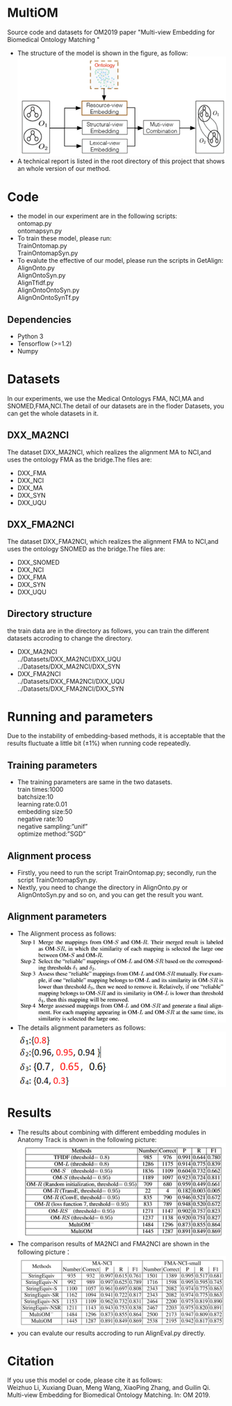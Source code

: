 # MultiOM
Source code and datasets for OM2019 paper "Multi-view Embedding for Biomedical Ontology Matching "
* The structure of the model is shown in the figure, as follow:  
![aaaa](https://github.com/chunyedxx/MultiOM/blob/master/img/model_structure.png)
* A technical report is listed in the root directory of this project that shows an whole version of our method.
# Code
* the model in our experiment are in the following scripts:  
  ontomap.py  
  ontomapsyn.py  
* To train these model, please run:  
  TrainOntomap.py  
  TrainOntomapSyn.py  
* To evalute the effective of our model, please run the scripts in GetAlign:  
  AlignOnto.py  
  AlignOntoSyn.py  
  AlignTfidf.py  
  AlignOntoOntoSyn.py  
  AlignOnOntoSynTf.py  
## Dependencies
* Python 3  
* Tensorflow (>=1.2)  
* Numpy
# Datasets
In our experiments, we use the Medical Ontologys FMA, NCI,MA and SNOMED,FMA,NCI.The detail of our datasets are in the floder Datasets, you can get the whole datasets in it.
## DXX_MA2NCI
The dataset DXX_MA2NCI, which realizes the alignment MA to NCI,and uses the ontology FMA as the bridge.The files are: 
* DXX_FMA
* DXX_NCI
* DXX_MA
* DXX_SYN
* DXX_UQU
## DXX_FMA2NCI
The dataset DXX_FMA2NCI, which realizes the alignment FMA to NCI,and uses the ontology SNOMED as the bridge.The files are: 
* DXX_SNOMED
* DXX_NCI
* DXX_FMA
* DXX_SYN
* DXX_UQU
## Directory structure
the train data are in the directory as follows, you can train the different datasets accroding to change the directory.  
* DXX_MA2NCI  
  ../Datasets/DXX_MA2NCI/DXX_UQU  
  ../Datasets/DXX_MA2NCI/DXX_SYN  
* DXX_FMA2NCI  
  ../Datasets/DXX_FMA2NCI/DXX_UQU  
  ../Datasets/DXX_FMA2NCI/DXX_SYN  
# Running and parameters
Due to the instability of embedding-based methods, it is acceptable that the results fluctuate a little bit (±1%) when running code repeatedly.
## Training parameters
* The training parameters are same in the two datasets.  
  train times:1000  
  batchsize:10  
  learning rate:0.01  
  embedding size:50  
  negative rate:10  
  negative sampling:”unif”  
  optimize method:”SGD”
## Alignment process 
* Firstly, you need to run the script TrainOntomap.py; secondly, run the script TrainOntomapSyn.py.
* Nextly, you need to change the directory in AlignOnto.py or AlignOntoSyn.py and so on, and you can get the result you want.
## Alignment parameters
* The Alignment process as follows:  
![aaae](https://github.com/chunyedxx/MultiOM/blob/master/img/result3.png)  
* The details alignment parameters as follows:  
![aaaf](https://github.com/chunyedxx/MultiOM/blob/master/img/M%6042QD2_F_%5B5%7D%7D%5B%40%24%60IEA%7B1.png)  
# Results
* The results about combining with different embedding modules in Anatomy Track is shown in the following picture:
![aaab](https://github.com/chunyedxx/MultiOM/blob/master/img/result1.png)
*  The comparison results of MA2NCI and FMA2NCI are shown in the following picture：
![aaac](https://github.com/chunyedxx/MultiOM/blob/master/img/result2.png)
* you can evalute our results accroding to run AlignEval.py directly.
# Citation
If you use this model or code, please cite it as follows:  
Weizhuo Li, Xuxiang Duan, Meng Wang, XiaoPing Zhang, and Guilin Qi. Multi-view Embedding for Biomedical Ontology Matching. In: OM 2019.
